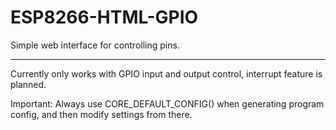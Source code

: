 # ESP8266-HTML-GPIO
Simple web interface for controlling pins.

---

Currently only works with GPIO input and output control, interrupt feature is 
planned.

Important: Always use CORE_DEFAULT_CONFIG() when generating program config, and 
then modify settings from there.
